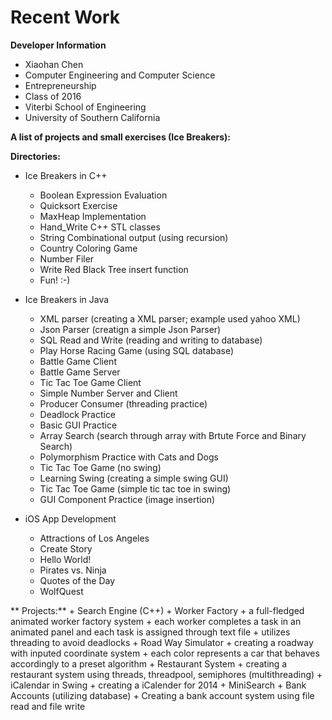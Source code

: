 Recent Work
============

**Developer Information**
+ Xiaohan Chen
+ Computer Engineering and Computer Science
+ Entrepreneurship
+ Class of 2016
+ Viterbi School of Engineering
+ University of Southern California


**A list of projects and small exercises (Ice Breakers):**

**Directories:**

+ Ice Breakers in C++
	+ Boolean Expression Evaluation
	+ Quicksort Exercise
	+ MaxHeap Implementation
	+ Hand_Write C++ STL classes
	+ String Combinational output (using recursion)
	+ Country Coloring Game
	+ Number Filer
	+ Write Red Black Tree insert function
	+ Fun! :-)

+ Ice Breakers in Java
	+ XML parser (creating a XML parser; example used yahoo XML)
	+ Json Parser (creatign a simple Json Parser)
	+ SQL Read and Write (reading and writing to database)
	+ Play Horse Racing Game (using SQL database)
	+ Battle Game Client
	+ Battle Game Server
	+ Tic Tac Toe Game Client
	+ Simple Number Server and Client
	+ Producer Consumer (threading practice)
	+ Deadlock Practice
	+ Basic GUI Practice
	+ Array Search (search through array with Brtute Force and Binary Search)
	+ Polymorphism Practice with Cats and Dogs
	+ Tic Tac Toe Game (no swing)
	+ Learning Swing (creating a simple swing GUI)
	+ Tic Tac Toe Game (simple tic tac toe in swing)
	+ GUI Component Practice (image insertion)

+ iOS App Development
    + Attractions of Los Angeles
    + Create Story
    + Hello World!
    + Pirates vs. Ninja
    + Quotes of the Day
    + WolfQuest



** Projects:**
	+ Search Engine (C++)
	+ Worker Factory 
		+ a full-fledged animated worker factory system
		+ each worker completes a task in an animated panel and each task is assigned through text file
		+ utilizes threading to avoid deadlocks 
	+ Road Way Simulator
		+ creating a roadway with inputed coordinate system 
		+ each color represents a car that behaves accordingly to a preset algorithm
	+ Restaurant System
		+ creating a restaurant system using threads, threadpool, semiphores (multithreading)
	+ iCalendar in Swing
		+ creating a iCalender for 2014
	+ MiniSearch
	+ Bank Accounts (utilizing database)
		+ Creating a bank account system using file read and file write




